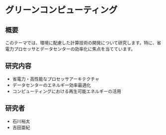 # グリーンコンピューティング

## 概要

このテーマでは、環境に配慮した計算技術の開発について研究します。特に、省電力プロセッサとデータセンターの効率化に焦点を当てています。

## 研究内容

- 省電力・高性能なプロセッサアーキテクチャ
- データセンターのエネルギー効率最適化
- コンピューティングにおける再生可能エネルギーの活用

## 研究者

- 石川裕太
- 吉田亜紀
